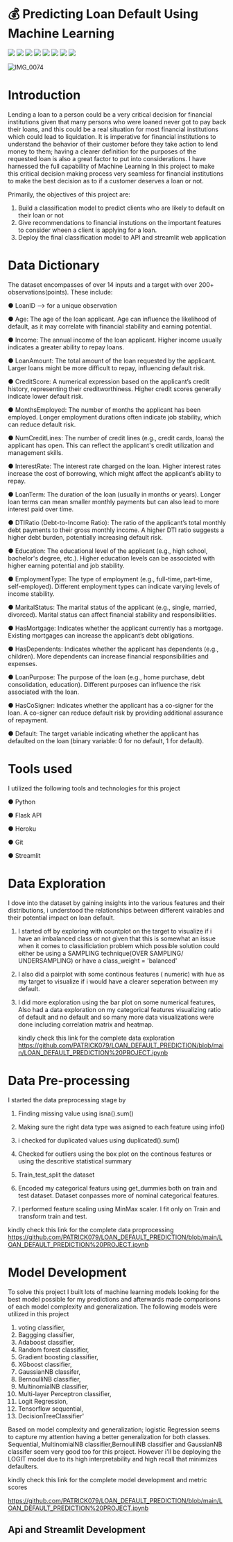 

# 💰 Predicting Loan Default Using Machine Learning 

[![](https://img.shields.io/badge/Python-FFD43B?style=for-the-badge&logo=python&logoColor=darkgreen)](https://www.python.org)  [![](https://img.shields.io/badge/TensorFlow-FF6F00?style=for-the-badge&logo=TensorFlow&logoColor=white)](https://www.tensorflow.org) [![](https://img.shields.io/badge/scikit_learn-F7931E?style=for-the-badge&logo=scikit-learn&logoColor=white)](https://scikit-learn.org/stable/) [![](https://img.shields.io/badge/SciPy-654FF0?style=for-the-badge&logo=SciPy&logoColor=white)](https://www.scipy.org) [![](https://img.shields.io/badge/Numpy-777BB4?style=for-the-badge&logo=numpy&logoColor=white)](https://numpy.org) [![](https://img.shields.io/badge/Pandas-2C2D72?style=for-the-badge&logo=pandas&logoColor=white)](https://pandas.pydata.org) [![](https://img.shields.io/badge/Keras-D00000?style=for-the-badge&logo=Keras&logoColor=white)](https://keras.io) [![](https://img.shields.io/badge/conda-342B029.svg?&style=for-the-badge&logo=anaconda&logoColor=white)](https://www.anaconda.com)

![IMG_0074](https://github.com/PATRICK079/LOAN_DEFAULT_PREDICTION/assets/157173680/c2344f49-9cc3-472d-97ad-90cbcbc7b6b6)


# Introduction

Lending a loan to a person could be a very critical  decision for financial institutions given that  many persons who were loaned never got to pay back their loans, and this could be a real situation for most financial institutions   which could lead to liquidation. It is imperative for financial institutions to understand the behavior of their  customer before they take action to lend money to  them; having a clearer definition for the purposes of the requested loan is also a great factor to put into considerations.  I have harnessed the full capability of Machine Learning In this project to make this critical decision making process very seamless for financial institutions to make the best decision  as to if a customer deserves a loan or not. 

 Primarily, the objectives of this project are:
1. Build a classification model to predict clients who are likely to default on their loan or not
2. Give recommendations to financial instutions  on the important features to consider wheen a client is  applying for a loan.
3. Deploy the final classification model to API and streamlit web application 

# Data Dictionary 

  The dataset encompasses of over 14 inputs and a target with over 200+ observations(points). These include:
  
●   LoanID -->  for a unique observation

●   Age: The age of the loan applicant. Age can influence the likelihood of default, as it may correlate with financial stability and earning potential.

● Income: The annual income of the loan applicant. Higher income usually indicates a greater ability to repay loans.

● LoanAmount: The total amount of the loan requested by the applicant. Larger loans might be more difficult to repay, influencing default risk.

● CreditScore: A numerical expression based on the applicant’s credit history, representing their creditworthiness. Higher credit scores generally indicate lower default risk.

● MonthsEmployed: The number of months the applicant has been employed. Longer employment durations often indicate job stability, which can reduce default risk.

● NumCreditLines: The number of credit lines (e.g., credit cards, loans) the applicant has open. This can reflect the applicant's credit utilization and management skills.

● InterestRate: The interest rate charged on the loan. Higher interest rates increase the cost of borrowing, which might affect the applicant’s ability to repay.

● LoanTerm: The duration of the loan (usually in months or years). Longer loan terms can mean smaller monthly payments but can also lead to more interest paid over time.

● DTIRatio (Debt-to-Income Ratio): The ratio of the applicant’s total monthly debt payments to their gross monthly income. A higher DTI ratio suggests a higher debt burden,       potentially increasing default risk.

● Education: The educational level of the applicant (e.g., high school, bachelor's degree, etc.). Higher education levels can be associated with higher earning potential and job stability.

● EmploymentType: The type of employment (e.g., full-time, part-time, self-employed). Different employment types can indicate varying levels of income stability.

● MaritalStatus: The marital status of the applicant (e.g., single, married, divorced). Marital status can affect financial stability and responsibilities.

● HasMortgage: Indicates whether the applicant currently has a mortgage. Existing mortgages can increase the applicant’s debt obligations.

● HasDependents: Indicates whether the applicant has dependents (e.g., children). More dependents can increase financial responsibilities and expenses.

● LoanPurpose: The purpose of the loan (e.g., home purchase, debt consolidation, education). Different purposes can influence the risk associated with the loan.

● HasCoSigner: Indicates whether the applicant has a co-signer for the loan. A co-signer can reduce default risk by providing additional assurance of repayment.

● Default: The target variable indicating whether the applicant has defaulted on the loan (binary variable: 0 for no default, 1 for default).

# Tools used

I utilized the following tools and technologies for this project

●  Python

●  Flask API

●  Heroku

●  Git

●  Streamlit

 # Data Exploration

   I dove into the dataset by gaining insights into the various features and their distributions, i understood the relationships between different vairables and their potential 
   impact on loan default. 
  
  1. I started off by exploring with countplot on the  target to visualize if i have an imbalanced class or not given that  this is somewhat an issue when it comes to classificiation problem which possible solution could either be using a SAMPLING technique(OVER SAMPLING/ UNDERSAMPLING) or have a class_weight = 'balanced'   

  2. I also did a pairplot with some continous features ( numeric) with hue as my target to visualize if i would have  a clearer seperation between my default.

  3. I  did more exploration using the bar plot on some numerical features, Also had a data exploration on my categorical features visualizing ratio of default and no default and so many more data visualizations were done including correlation matrix and heatmap.

      kindly check this link for  the  complete data exploration https://github.com/PATRICK079/LOAN_DEFAULT_PREDICTION/blob/main/LOAN_DEFAULT_PREDICTION%20PROJECT.ipynb

  # Data Pre-processing

  I started the data preprocessing stage by 

 1. Finding missing value  using isna().sum()
    
 2. Making sure the right data type was asigned to each feature using info()

 3. i checked for duplicated values using duplicated().sum()

 4. Checked for outliers using  the box plot on the continous features  or using the descritive statistical summary 

 5. Train_test_split the dataset

 6. Encoded my categorical featurs using get_dummies both on train and test dataset. Dataset conpasses more of nominal categorical features. 

 7. I performed feature scaling using MinMax scaler. I fit only on Train and transform train and test.

 kindly check this link for  the  complete data proprocessing  https://github.com/PATRICK079/LOAN_DEFAULT_PREDICTION/blob/main/LOAN_DEFAULT_PREDICTION%20PROJECT.ipynb

# Model Development 

 To solve this project I built lots of  machine learning models looking for the best model possible for my predictions and afterwards made comparisons of  each model complexity and generalization.  The following models were utilized in this project 
  1. voting classifier,
  2.  Baggging classifier,
  3.  Adaboost classifier,
  4.  Random forest classifier,
  5.  Gradient boosting classifier,
  6.  XGboost classifier,
  7.  GaussianNB classifer,
  8.  BernoulliNB classifier,
  9.  MultinomialNB classifier,
  10. Multi-layer Perceptron classifier,
  11. Logit Regression,
  12. Tensorflow sequential,
  13.  DecisionTreeClassifier'

   Based on model complexity and generalization; logistic Regression seems to capture my attention having a better generalization for both classes. Sequential, MultinomialNB classifier,BernoulliNB classifier and GaussianNB classifer seem very good too for this project. However i'll be deploying the LOGIT model due to its high interpretability and high recall that minimizes defaulters.

 kindly check this link for  the  complete model development and metric scores 
 
 https://github.com/PATRICK079/LOAN_DEFAULT_PREDICTION/blob/main/LOAN_DEFAULT_PREDICTION%20PROJECT.ipynb


##  Api and Streamlit Development













 
